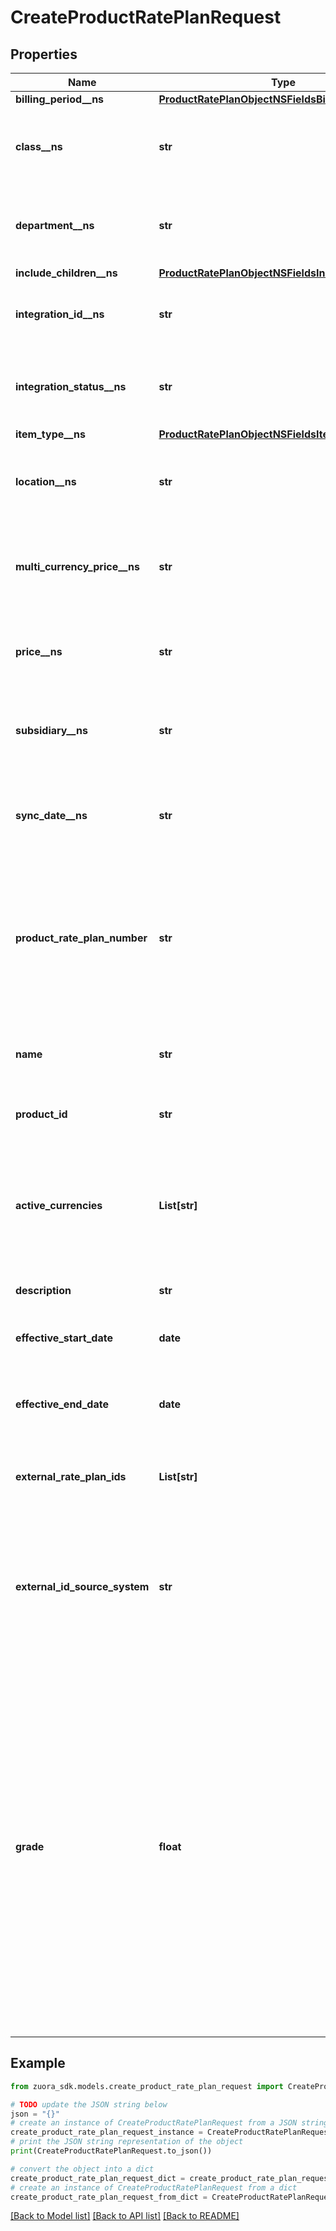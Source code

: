 # CreateProductRatePlanRequest


## Properties

Name | Type | Description | Notes
------------ | ------------- | ------------- | -------------
**billing_period__ns** | [**ProductRatePlanObjectNSFieldsBillingPeriodNS**](ProductRatePlanObjectNSFieldsBillingPeriodNS.md) |  | [optional] 
**class__ns** | **str** | Class associated with the corresponding item in NetSuite. Only available if you have installed the [Zuora Connector for NetSuite](https://www.zuora.com/connect/app/?appId&#x3D;265).  | [optional] 
**department__ns** | **str** | Department associated with the corresponding item in NetSuite. Only available if you have installed the [Zuora Connector for NetSuite](https://www.zuora.com/connect/app/?appId&#x3D;265).  | [optional] 
**include_children__ns** | [**ProductRatePlanObjectNSFieldsIncludeChildrenNS**](ProductRatePlanObjectNSFieldsIncludeChildrenNS.md) |  | [optional] 
**integration_id__ns** | **str** | ID of the corresponding object in NetSuite. Only available if you have installed the [Zuora Connector for NetSuite](https://www.zuora.com/connect/app/?appId&#x3D;265).  | [optional] 
**integration_status__ns** | **str** | Status of the product rate plan&#39;s synchronization with NetSuite. Only available if you have installed the [Zuora Connector for NetSuite](https://www.zuora.com/connect/app/?appId&#x3D;265).  | [optional] 
**item_type__ns** | [**ProductRatePlanObjectNSFieldsItemTypeNS**](ProductRatePlanObjectNSFieldsItemTypeNS.md) |  | [optional] 
**location__ns** | **str** | Location associated with the corresponding item in NetSuite. Only available if you have installed the [Zuora Connector for NetSuite](https://www.zuora.com/connect/app/?appId&#x3D;265).  | [optional] 
**multi_currency_price__ns** | **str** | Multi-currency price associated with the corresponding item in NetSuite. Only available if you have installed the [Zuora Connector for NetSuite](https://www.zuora.com/connect/app/?appId&#x3D;265).  | [optional] 
**price__ns** | **str** | Price associated with the corresponding item in NetSuite. Only available if you have installed the [Zuora Connector for NetSuite](https://www.zuora.com/connect/app/?appId&#x3D;265).  | [optional] 
**subsidiary__ns** | **str** | Subsidiary associated with the corresponding item in NetSuite. Only available if you have installed the [Zuora Connector for NetSuite](https://www.zuora.com/connect/app/?appId&#x3D;265).  | [optional] 
**sync_date__ns** | **str** | Date when the product rate plan was synchronized with NetSuite. Only available if you have installed the [Zuora Connector for NetSuite](https://www.zuora.com/connect/app/?appId&#x3D;265).  | [optional] 
**product_rate_plan_number** | **str** | The natural key of the product rate plan.  **Possible values**:    - leave null for automatically generated string   - an alphanumeric string of 100 characters or fewer  **Note**: This field is only available if you set the &#x60;X-Zuora-WSDL-Version&#x60; request header to &#x60;133&#x60; or later.  | [optional] 
**name** | **str** | The name of the product rate plan. The name doesn&#39;t have to be unique in a Product Catalog, but the name has to be unique within a product.  | 
**product_id** | **str** | The ID of the product that contains the product rate plan.  | 
**active_currencies** | **List[str]** | A list of 3-letter currency codes representing active currencies for the product rate plan. Use a comma to separate each currency code.  When creating a product rate plan, you can use this field to specify default currency and at most four other active currencies.  | [optional] 
**description** | **str** | A description of the product rate plan.  | [optional] 
**effective_start_date** | **date** | The date when the product rate plan becomes available and can be subscribed to, in &#x60;yyyy-mm-dd&#x60; format.  | [optional] 
**effective_end_date** | **date** | The date when the product rate plan expires and can&#39;t be subscribed to, in &#x60;yyyy-mm-dd&#x60; format.  | [optional] 
**external_rate_plan_ids** | **List[str]** | The unique identifier for the product rate plan in a third-party store. This field is used to represent a rate plan created through third-party stores.  | [optional] 
**external_id_source_system** | **str** | The combination of &#x60;externallyManagedPlanId&#x60; and &#x60;externalIdSourceSystem&#x60; is the unique identifier for the rate plan purchased on a third-party store. This field is used to represent a subscription rate plan created through third-party stores.  | [optional] 
**grade** | **float** | The grade that is assigned for the product rate plan. The value of this field must be a positive integer. The greater the value, the higher the grade.  A product rate plan to be added to a Grading catalog group must have one grade. You can specify a grade for a product rate plan in this request or update the product rate plan individually.  **Notes**:    - To use this field, you must set the &#x60;X-Zuora-WSDL-Version&#x60; request header to &#x60;116&#x60; or later. Otherwise, an error occurs.   - This field is in the **Early Adopter** phase. We are actively soliciting feedback from a small set of early adopters before releasing it as generally available. If you want to join this early adopter program, submit a request at [Zuora Global Support](http://support.zuora.com/).  | [optional] 

## Example

```python
from zuora_sdk.models.create_product_rate_plan_request import CreateProductRatePlanRequest

# TODO update the JSON string below
json = "{}"
# create an instance of CreateProductRatePlanRequest from a JSON string
create_product_rate_plan_request_instance = CreateProductRatePlanRequest.from_json(json)
# print the JSON string representation of the object
print(CreateProductRatePlanRequest.to_json())

# convert the object into a dict
create_product_rate_plan_request_dict = create_product_rate_plan_request_instance.to_dict()
# create an instance of CreateProductRatePlanRequest from a dict
create_product_rate_plan_request_from_dict = CreateProductRatePlanRequest.from_dict(create_product_rate_plan_request_dict)
```
[[Back to Model list]](../README.md#documentation-for-models) [[Back to API list]](../README.md#documentation-for-api-endpoints) [[Back to README]](../README.md)



